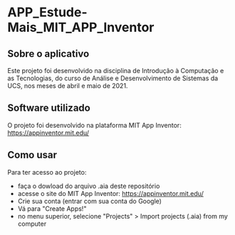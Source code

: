 # APP_Estude-Mais_MIT_APP_Inventor

## Sobre o aplicativo

Este projeto foi desenvolvido na disciplina de Introdução à Computação e  as Tecnologias, do curso de Análise e Desenvolvimento de Sistemas da UCS, nos meses de abril e maio de 2021.



## Software utilizado

O projeto foi desenvolvido na plataforma MIT App Inventor: https://appinventor.mit.edu/



## Como usar

Para ter acesso ao projeto:

- faça o dowload do arquivo .aia deste repositório
- acesse o site do MIT App Inventor: https://appinventor.mit.edu/
- Crie sua conta (entrar com sua conta do Google)
- Vá para "Create Apps!"
- no menu superior, selecione "Projects" > Import projects (.aia) from my computer

